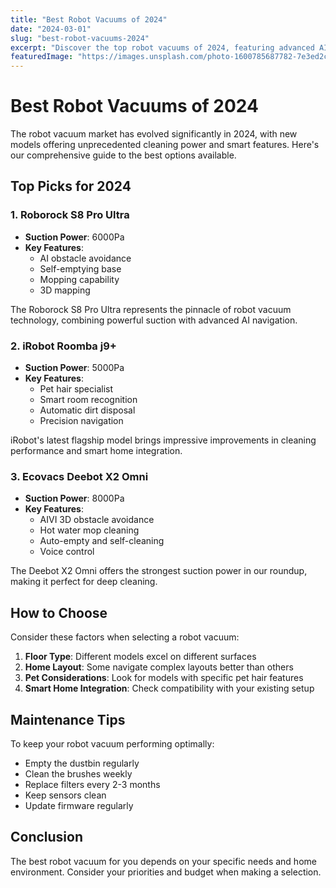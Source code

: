 ```yaml
---
title: "Best Robot Vacuums of 2024"
date: "2024-03-01"
slug: "best-robot-vacuums-2024"
excerpt: "Discover the top robot vacuums of 2024, featuring advanced AI navigation, powerful suction, and smart home integration."
featuredImage: "https://images.unsplash.com/photo-1600785687782-7e3ed2c4d387?auto=format&fit=crop&q=80&w=800"
---
```


# Best Robot Vacuums of 2024

The robot vacuum market has evolved significantly in 2024, with new models offering unprecedented cleaning power and smart features. Here's our comprehensive guide to the best options available.

## Top Picks for 2024

### 1. Roborock S8 Pro Ultra
- **Suction Power**: 6000Pa
- **Key Features**: 
  - AI obstacle avoidance
  - Self-emptying base
  - Mopping capability
  - 3D mapping

The Roborock S8 Pro Ultra represents the pinnacle of robot vacuum technology, combining powerful suction with advanced AI navigation.

### 2. iRobot Roomba j9+
- **Suction Power**: 5000Pa
- **Key Features**:
  - Pet hair specialist
  - Smart room recognition
  - Automatic dirt disposal
  - Precision navigation

iRobot's latest flagship model brings impressive improvements in cleaning performance and smart home integration.

### 3. Ecovacs Deebot X2 Omni
- **Suction Power**: 8000Pa
- **Key Features**:
  - AIVI 3D obstacle avoidance
  - Hot water mop cleaning
  - Auto-empty and self-cleaning
  - Voice control

The Deebot X2 Omni offers the strongest suction power in our roundup, making it perfect for deep cleaning.

## How to Choose

Consider these factors when selecting a robot vacuum:

1. **Floor Type**: Different models excel on different surfaces
2. **Home Layout**: Some navigate complex layouts better than others
3. **Pet Considerations**: Look for models with specific pet hair features
4. **Smart Home Integration**: Check compatibility with your existing setup

## Maintenance Tips

To keep your robot vacuum performing optimally:

- Empty the dustbin regularly
- Clean the brushes weekly
- Replace filters every 2-3 months
- Keep sensors clean
- Update firmware regularly

## Conclusion

The best robot vacuum for you depends on your specific needs and home environment. Consider your priorities and budget when making a selection.
